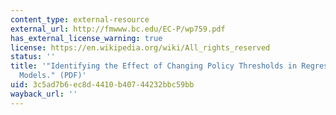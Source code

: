 ```yaml
---
content_type: external-resource
external_url: http://fmwww.bc.edu/EC-P/wp759.pdf
has_external_license_warning: true
license: https://en.wikipedia.org/wiki/All_rights_reserved
status: ''
title: '"Identifying the Effect of Changing Policy Thresholds in Regression Discontinuity
  Models." (PDF)'
uid: 3c5ad7b6-ec8d-4410-b407-44232bbc59bb
wayback_url: ''
---
```

